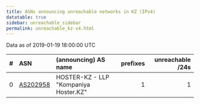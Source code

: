 ```yaml
---
title: ASNs announcing unreachable networks in KZ (IPv4)
datatable: true
sidebar: unreachable_sidebar
permalink: unreachable_kz-v4.html
---
```


Data as of 2019-01-19 18:00:00 UTC


<div class="datatable-begin"></div>

|   # | ASN                                      | (announcing) AS name                  |   prefixes |   unreachable /24s |
|----:|:-----------------------------------------|:--------------------------------------|-----------:|-------------------:|
|   0 | [AS202958](unreachable_AS202958-v4.html) | HOSTER-KZ - LLP "Kompaniya Hoster.KZ" |          1 |                  1 |

<div class="datatable-end"></div>